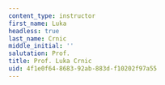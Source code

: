 ```yaml
---
content_type: instructor
first_name: Luka
headless: true
last_name: Crnic
middle_initial: ''
salutation: Prof.
title: Prof. Luka Crnic
uid: 4f1e0f64-8683-92ab-883d-f10202f97a55
---
```

